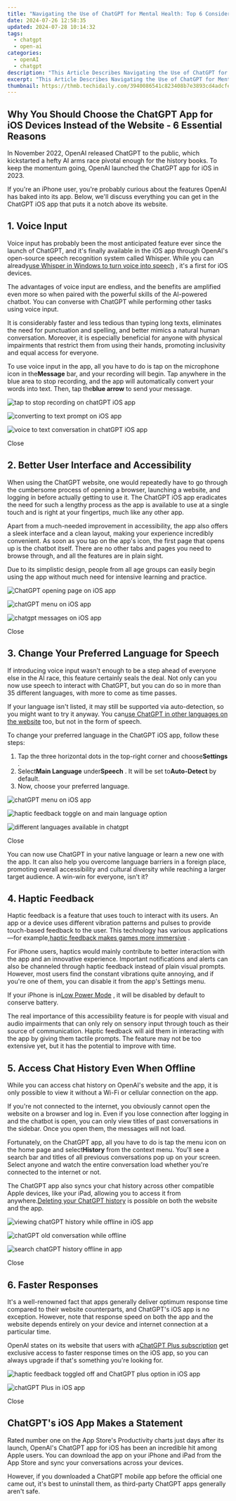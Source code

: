 ```yaml
---
title: "Navigating the Use of ChatGPT for Mental Health: Top 6 Considerations"
date: 2024-07-26 12:58:35
updated: 2024-07-28 10:14:32
tags:
  - chatgpt
  - open-ai
categories:
  - openAI
  - chatgpt
description: "This Article Describes Navigating the Use of ChatGPT for Mental Health: Top 6 Considerations"
excerpt: "This Article Describes Navigating the Use of ChatGPT for Mental Health: Top 6 Considerations"
thumbnail: https://thmb.techidaily.com/3940086541c823408b7e3893cd4adcfe04714cf8a1d0ceb2c3d06364d867bc68.png
---
```


## Why You Should Choose the ChatGPT App for iOS Devices Instead of the Website - 6 Essential Reasons

 In November 2022, OpenAI released ChatGPT to the public, which kickstarted a hefty AI arms race pivotal enough for the history books. To keep the momentum going, OpenAI launched the ChatGPT app for iOS in 2023.

 If you're an iPhone user, you're probably curious about the features OpenAI has baked into its app. Below, we'll discuss everything you can get in the ChatGPT iOS app that puts it a notch above its website.

## 1\. Voice Input

 Voice input has probably been the most anticipated feature ever since the launch of ChatGPT, and it's finally available in the iOS app through OpenAI's open-source speech recognition system called Whisper. While you can already[use Whisper in Windows to turn voice into speech](https://www.makeuseof.com/dictate-documents-openai-whisper/) , it's a first for iOS devices.

 The advantages of voice input are endless, and the benefits are amplified even more so when paired with the powerful skills of the AI-powered chatbot. You can converse with ChatGPT while performing other tasks using voice input.

 It is considerably faster and less tedious than typing long texts, eliminates the need for punctuation and spelling, and better mimics a natural human conversation. Moreover, it is especially beneficial for anyone with physical impairments that restrict them from using their hands, promoting inclusivity and equal access for everyone.

 To use voice input in the app, all you have to do is tap on the microphone icon in the**Message** bar, and your recording will begin. Tap anywhere in the blue area to stop recording, and the app will automatically convert your words into text. Then, tap the**blue arrow** to send your message.

![tap to stop recording on chatGPT iOS app](https://static1.makeuseofimages.com/wordpress/wp-content/uploads/2023/06/tap-to-stop-recording-on-chatgpt-ios-app.jpg)

![converting to text prompt on iOS app](https://static1.makeuseofimages.com/wordpress/wp-content/uploads/2023/06/converting-to-text-prompt-on-ios-app.jpg)

![voice to text conversation in chatGPT iOS app](https://static1.makeuseofimages.com/wordpress/wp-content/uploads/2023/06/voice-to-text-conversation-in-chatgpt-ios-app.jpg)

Close

## 2\. Better User Interface and Accessibility

 When using the ChatGPT website, one would repeatedly have to go through the cumbersome process of opening a browser, launching a website, and logging in before actually getting to use it. The ChatGPT iOS app eradicates the need for such a lengthy process as the app is available to use at a single touch and is right at your fingertips, much like any other app.

 Apart from a much-needed improvement in accessibility, the app also offers a sleek interface and a clean layout, making your experience incredibly convenient. As soon as you tap on the app's icon, the first page that opens up is the chatbot itself. There are no other tabs and pages you need to browse through, and all the features are in plain sight.

 Due to its simplistic design, people from all age groups can easily begin using the app without much need for intensive learning and practice.

![ChatGPT opening page on iOS app](https://static1.makeuseofimages.com/wordpress/wp-content/uploads/2023/06/chatgpt-opening-page-on-ios-app.jpg)

![chatGPT menu on iOS app](https://static1.makeuseofimages.com/wordpress/wp-content/uploads/2023/06/chatgpt-menu-on-ios-app.jpg)

![chatgpt messages on iOS app](https://static1.makeuseofimages.com/wordpress/wp-content/uploads/2023/06/chatgpt-messages-on-ios-app.jpg)

Close

## 3\. Change Your Preferred Language for Speech

 If introducing voice input wasn't enough to be a step ahead of everyone else in the AI race, this feature certainly seals the deal. Not only can you now use speech to interact with ChatGPT, but you can do so in more than 35 different languages, with more to come as time passes.

 If your language isn't listed, it may still be supported via auto-detection, so you might want to try it anyway. You can[use ChatGPT in other languages on the website](https://www.makeuseof.com/chatgpt-other-languages/) too, but not in the form of speech.

 To change your preferred language in the ChatGPT iOS app, follow these steps:

1. Tap the three horizontal dots in the top-right corner and choose**Settings** .
2. Select**Main Language** under**Speech** . It will be set to**Auto-Detect** by default.
3. Now, choose your preferred language.

![chatGPT menu on iOS app](https://static1.makeuseofimages.com/wordpress/wp-content/uploads/2023/06/chatgpt-menu-on-ios-app.jpg)

![haptic feedback toggle on and main language option](https://static1.makeuseofimages.com/wordpress/wp-content/uploads/2023/06/haptic-feedback-toggle-on-and-main-language-option.jpg)

![different languages available in chatgpt](https://static1.makeuseofimages.com/wordpress/wp-content/uploads/2023/06/different-languages-available-in-chatgpt.jpg)

Close

 You can now use ChatGPT in your native language or learn a new one with the app. It can also help you overcome language barriers in a foreign place, promoting overall accessibility and cultural diversity while reaching a larger target audience. A win-win for everyone, isn't it?

## 4\. Haptic Feedback

 Haptic feedback is a feature that uses touch to interact with its users. An app or a device uses different vibration patterns and pulses to provide touch-based feedback to the user. This technology has various applications—for example,[haptic feedback makes games more immersive](https://www.makeuseof.com/force-haptic-feedback-games/) .

 For iPhone users, haptics would mainly contribute to better interaction with the app and an innovative experience. Important notifications and alerts can also be channeled through haptic feedback instead of plain visual prompts. However, most users find the constant vibrations quite annoying, and if you're one of them, you can disable it from the app's Settings menu.

 If your iPhone is in[Low Power Mode](https://www.makeuseof.com/iphone-low-power-mode/) , it will be disabled by default to conserve battery.

 The real importance of this accessibility feature is for people with visual and audio impairments that can only rely on sensory input through touch as their source of communication. Haptic feedback will aid them in interacting with the app by giving them tactile prompts. The feature may not be too extensive yet, but it has the potential to improve with time.

## 5\. Access Chat History Even When Offline

 While you can access chat history on OpenAI's website and the app, it is only possible to view it without a Wi-Fi or cellular connection on the app.

 If you're not connected to the internet, you obviously cannot open the website on a browser and log in. Even if you lose connection after logging in and the chatbot is open, you can only view titles of past conversations in the sidebar. Once you open them, the messages will not load.

 Fortunately, on the ChatGPT app, all you have to do is tap the menu icon on the home page and select**History** from the context menu. You'll see a search bar and titles of all previous conversations pop up on your screen. Select anyone and watch the entire conversation load whether you're connected to the internet or not.

 The ChatGPT app also syncs your chat history across other compatible Apple devices, like your iPad, allowing you to access it from anywhere.[Deleting your ChatGPT history](https://www.makeuseof.com/how-to-delete-your-chatgpt-history/) is possible on both the website and the app.

![viewing chatGPT history while offline in iOS app](https://static1.makeuseofimages.com/wordpress/wp-content/uploads/2023/06/viewing-chatgpt-history-while-offline-in-ios-app.jpg)

![chatGPT old conversation while offline](https://static1.makeuseofimages.com/wordpress/wp-content/uploads/2023/06/chatgpt-old-conversation-while-offline.jpg)

![search chatGPT history offline in app](https://static1.makeuseofimages.com/wordpress/wp-content/uploads/2023/06/search-chatgpt-history-offline-in-app.jpg)

Close

## 6\. Faster Responses

 It's a well-renowned fact that apps generally deliver optimum response time compared to their website counterparts, and ChatGPT's iOS app is no exception. However, note that response speed on both the app and the website depends entirely on your device and internet connection at a particular time.

 OpenAI states on its website that users with a[ChatGPT Plus subscription](https://www.makeuseof.com/chatgpt-plus-subscription-worth-it/) get exclusive access to faster response times on the iOS app, so you can always upgrade if that's something you're looking for.

![haptic feedback toggled off and ChatGPT plus option in iOS app](https://static1.makeuseofimages.com/wordpress/wp-content/uploads/2023/06/haptic-feedback-toggled-off-and-chatgpt-plus-option-in-ios-app.jpg)

![chatGPT Plus in iOS app](https://static1.makeuseofimages.com/wordpress/wp-content/uploads/2023/06/chatgpt-plus-in-ios-app.jpg)

Close

## ChatGPT's iOS App Makes a Statement

 Rated number one on the App Store's Productivity charts just days after its launch, OpenAI's ChatGPT app for iOS has been an incredible hit among Apple users. You can download the app on your iPhone and iPad from the App Store and sync your conversations across your devices.

 However, if you downloaded a ChatGPT mobile app before the official one came out, it's best to uninstall them, as third-party ChatGPT apps generally aren't safe.


<ins class="adsbygoogle"
     style="display:block"
     data-ad-format="autorelaxed"
     data-ad-client="ca-pub-7571918770474297"
     data-ad-slot="1223367746"></ins>



<ins class="adsbygoogle"
     style="display:block"
     data-ad-client="ca-pub-7571918770474297"
     data-ad-slot="8358498916"
     data-ad-format="auto"
     data-full-width-responsive="true"></ins>
